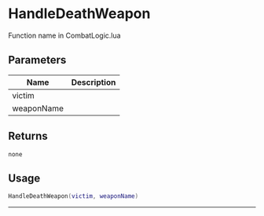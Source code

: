 # HandleDeathWeapon

Function name in CombatLogic.lua

## Parameters

| Name       | Description |
| ---------- | ----------- |
| victim     |             |
| weaponName |             |

## Returns

`none`

## Usage

```lua
HandleDeathWeapon(victim, weaponName)
```

---
